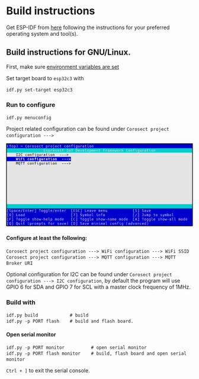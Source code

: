 # Build instructions
Get ESP-IDF from [here](https://docs.espressif.com/projects/esp-idf/en/latest/esp32c3/get-started/index.html#ide) following the instructions for your preferred operating system and tool(s).

## Build instructions for GNU/Linux.

First, make sure [environment variables are set](https://docs.espressif.com/projects/esp-idf/en/latest/esp32c3/get-started/linux-macos-setup.html#get-started-set-up-env)

Set target board to `esp32c3` with 
```
idf.py set-target esp32c3
```

### Run to configure
```
idf.py menuconfig
```
Project related configuration can be found under `Corosect project configuration --->`

![](menuconfig.png)

#### Configure at least the following:
```
Corosect project configuration ---> WiFi configuration ---> WiFi SSID
Corosect project configuration ---> MQTT configuration ---> MQTT Broker URI
```
Optional configuration for I2C can be found under `Corosect project configuration ---> I2C configuration`, by default the program will use GPIO 6 for SDA and GPIO 7 for SCL with a master clock frequency of 1MHz.

### Build with
```
idf.py build            # build
idf.py -p PORT flash    # build and flash board.
```

#### Open serial monitor
```
idf.py -p PORT monitor          # open serial monitor
idf.py -p PORT flash monitor    # build, flash board and open serial monitor
```
`Ctrl + ]` to exit the serial console.

